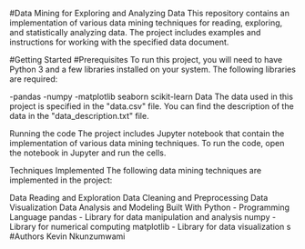#Data Mining for Exploring and Analyzing Data
This repository contains an implementation of various data mining techniques for reading, exploring, and statistically analyzing data. The project includes examples and instructions for working with the specified data document.

#Getting Started
#Prerequisites
To run this project, you will need to have Python 3 and a few libraries installed on your system. The following libraries are required:

-pandas
-numpy
-matplotlib
seaborn
scikit-learn
Data
The data used in this project is specified in the "data.csv" file. You can find the description of the data in the "data_description.txt" file.

Running the code
The project includes Jupyter notebook that contain the implementation of various data mining techniques. To run the code, open the notebook in Jupyter and run the cells.

Techniques Implemented
The following data mining techniques are implemented in the project:

Data Reading and Exploration
Data Cleaning and Preprocessing
Data Visualization
Data Analysis and Modeling
Built With
Python - Programming Language
pandas - Library for data manipulation and analysis
numpy - Library for numerical computing
matplotlib - Library for data visualization
s
#Authors
Kevin Nkunzumwami
